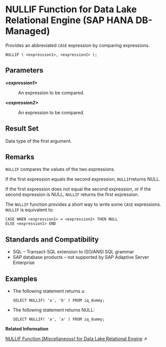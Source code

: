 <!-- loio601a225cec8f4647a3a612f92994e087 -->

# NULLIF Function for Data Lake Relational Engine \(SAP HANA DB-Managed\)

Provides an abbreviated `CASE` expression by comparing expressions.



```
NULLIF ( <expression1>, <expression2> );
```



<a name="loio601a225cec8f4647a3a612f92994e087__section_jyb_2nn_vrb"/>

## Parameters


<dl>
<dt><b>

*<expression1\>*

</b></dt>
<dd>

An expression to be compared.



</dd><dt><b>

*<expression2\>*

</b></dt>
<dd>

An expression to be compared.



</dd>
</dl>



<a name="loio601a225cec8f4647a3a612f92994e087__section_vns_2nn_vrb"/>

## Result Set

Data type of the first argument.



<a name="loio601a225cec8f4647a3a612f92994e087__section_u3b_fnn_vrb"/>

## Remarks

`NULLIF` compares the values of the two expressions.

If the first expression equals the second expression, `NULLIF`returns NULL.

If the first expression does not equal the second expression, or if the second expression is NULL, `NULLIF` returns the first expression.

The `NULLIF` function provides a short way to write some `CASE` expressions. `NULLIF` is equivalent to:

```
CASE WHEN <expression1> = <expression2> THEN NULL 
ELSE <expression1> END
```



<a name="loio601a225cec8f4647a3a612f92994e087__section_ths_fnn_vrb"/>

## Standards and Compatibility

-   SQL – Transact-SQL extension to ISO/ANSI SQL grammar
-   SAP database products – not supported by SAP Adaptive Server Enterprise



<a name="loio601a225cec8f4647a3a612f92994e087__section_dpg_gnn_vrb"/>

## Examples

-   The following statement returns `a`:

    ```
    SELECT NULLIF( 'a', 'b' ) FROM iq_dummy;
    ```

-   The following statement returns NULL:

    ```
    SELECT NULLIF( 'a', 'a' ) FROM iq_dummy;
    ```


**Related Information**  


[NULLIF Function \[Miscellaneous\] for Data Lake Relational Engine](https://help.sap.com/viewer/19b3964099384f178ad08f2d348232a9/2024_3_QRC/en-US/a569fd1184f210159b61c1d4823ce243.html "Provides an abbreviated CASE expression by comparing expressions.") :arrow_upper_right:

